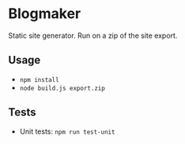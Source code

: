 # Blogmaker

Static site generator. Run on a zip of the site export.

## Usage

- `npm install`
- `node build.js export.zip`

## Tests

- Unit tests: `npm run test-unit`